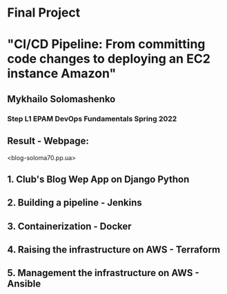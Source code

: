 # Final Project 
# "CI/CD Pipeline: From committing code changes to deploying an EC2 instance Amazon" 
## Mykhailo Solomashenko
### Step L1  EPAM DevOps Fundamentals Spring 2022

## Result - Webpage:
<blog-soloma70.pp.ua>

## 1. Club's Blog Wep App on Django Python
## 2. Building a pipeline - Jenkins
## 3. Containerization - Docker
## 4. Raising the infrastructure on AWS - Terraform
## 5. Management the infrastructure on AWS - Ansible

